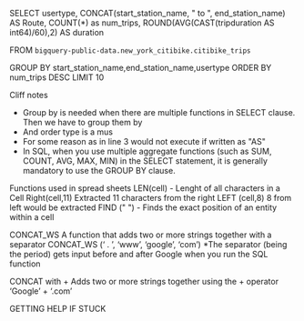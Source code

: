 SELECT usertype,
CONCAT(start_station_name, " to ", end_station_name) AS Route,
COUNT(*) as num_trips,
ROUND(AVG(CAST(tripduration AS int64)/60),2) AS duration

FROM `bigquery-public-data.new_york_citibike.citibike_trips` 

GROUP BY
start_station_name,end_station_name,usertype
ORDER BY
num_trips DESC
LIMIT 10

Cliff notes 
- Group by is needed when there are multiple functions in SELECT clause. Then we have to group them by 
- And order type is a mus
- For some reason as in line 3 would not execute if written as "AS"
- In SQL, when you use multiple aggregate functions (such as SUM, COUNT, AVG, MAX, MIN) in the SELECT statement, it is generally mandatory to use the GROUP BY clause. 


Functions used in spread sheets 
LEN(cell) - Lenght of all characters in a Cell
Right(cell,11) Extracted 11 characters from the right
LEFT (cell,8) 8 from left would be extracted
FIND (" ") - Finds the exact position of an entity within a cell 


CONCAT_WS
A function that adds two or more strings together with a separator
CONCAT_WS (‘ . ’, ‘www’, ‘google’, ‘com’)
*The separator (being the period) gets input before and after Google when you run the SQL function

CONCAT with +
Adds two or more strings together using the + operator
‘Google’ + ‘.com’

GETTING HELP IF STUCK
